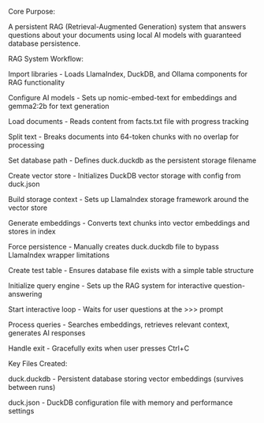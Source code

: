 Core Purpose:

A persistent RAG (Retrieval-Augmented Generation) system that answers questions about your documents using local AI models with guaranteed database persistence.


RAG System Workflow:

Import libraries - Loads LlamaIndex, DuckDB, and Ollama components for RAG functionality

Configure AI models - Sets up nomic-embed-text for embeddings and gemma2:2b for text generation

Load documents - Reads content from facts.txt file with progress tracking

Split text - Breaks documents into 64-token chunks with no overlap for processing

Set database path - Defines duck.duckdb as the persistent storage filename

Create vector store - Initializes DuckDB vector storage with config from duck.json

Build storage context - Sets up LlamaIndex storage framework around the vector store

Generate embeddings - Converts text chunks into vector embeddings and stores in index

Force persistence - Manually creates duck.duckdb file to bypass LlamaIndex wrapper limitations

Create test table - Ensures database file exists with a simple table structure

Initialize query engine - Sets up the RAG system for interactive question-answering

Start interactive loop - Waits for user questions at the >>> prompt

Process queries - Searches embeddings, retrieves relevant context, generates AI responses

Handle exit - Gracefully exits when user presses Ctrl+C


Key Files Created:

duck.duckdb - Persistent database storing vector embeddings (survives between runs)

duck.json - DuckDB configuration file with memory and performance settings

